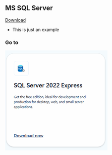 ## MS SQL Server
[Download](https://www.microsoft.com/en-ca/sql-server/sql-server-downloads)

- This is just an example

### Go to 

![](/Assets/sql-express.png)
